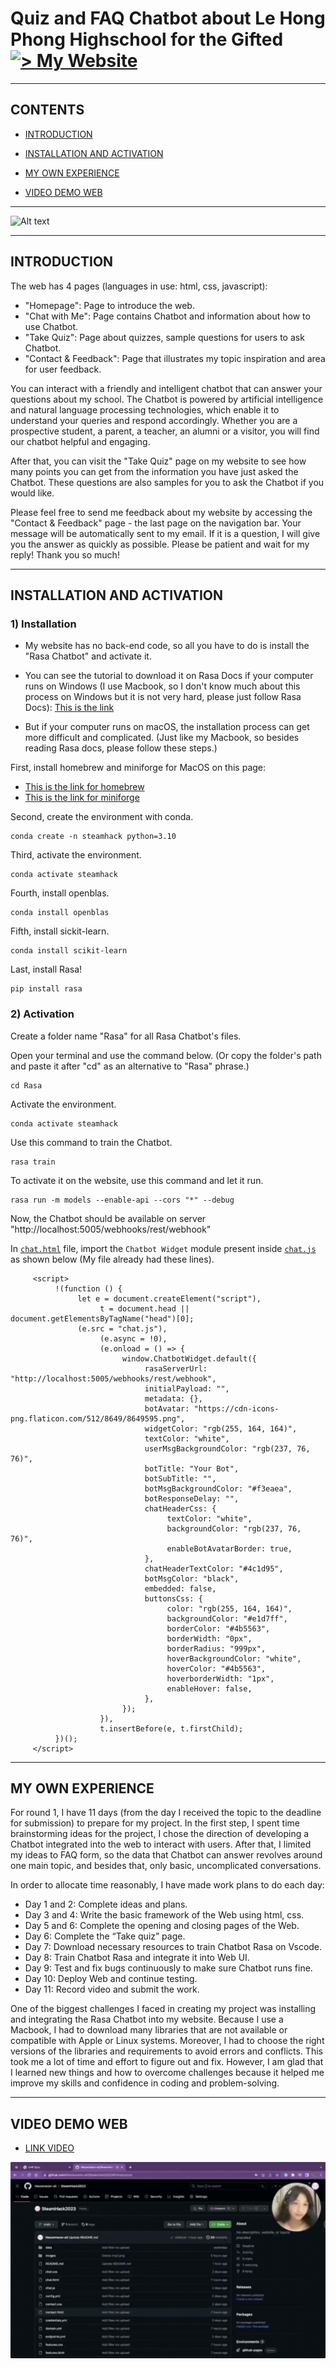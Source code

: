 # Quiz and FAQ Chatbot about Le Hong Phong Highschool for the Gifted [![> My Website](https://img.shields.io/badge/Deployed%20Website-blue)](https://meowmeow-alt.github.io/SteamHack2023/index.html)
---

## **CONTENTS**

- [INTRODUCTION](#introduction)
  
- [INSTALLATION AND ACTIVATION](#installation-and-activation)
  
- [MY OWN EXPERIENCE](#my-own-experience)
  
- [VIDEO DEMO WEB](#video-demo-web)

---

![Alt text](images/img.png)

---

## **INTRODUCTION** 


The web has 4 pages (languages in use: html, css, javascript):

- "Homepage": Page to introduce the web.
- "Chat with Me": Page contains Chatbot and information about how to use Chatbot.
- "Take Quiz": Page about quizzes, sample questions for users to ask Chatbot.
- "Contact & Feedback": Page that illustrates my topic inspiration and area for user feedback.

You can interact with a friendly and intelligent chatbot that can answer your questions about my school. The Chatbot is powered by artificial intelligence and natural language processing technologies, which enable it to understand your queries and respond accordingly. Whether you are a prospective student, a parent, a teacher, an alumni or a visitor, you will find our chatbot helpful and engaging.

After that, you can visit the "Take Quiz" page on my website to see how many points you can get from the information you have just asked the Chatbot. These questions are also samples for you to ask the Chatbot if you would like.

Please feel free to send me feedback about my website by accessing the "Contact & Feedback" page - the last page on the navigation bar. Your message will be automatically sent to my email. If it is a question, I will give you the answer as quickly as possible. Please be patient and wait for my reply! Thank you so much!

---

## **INSTALLATION AND ACTIVATION**

### 1) Installation
- My website has no back-end code, so all you have to do is install the "Rasa Chatbot" and activate it.

- You can see the tutorial to download it on Rasa Docs if your computer runs on Windows (I use Macbook, so I don't know much about this process on Windows but it is not very hard, please just follow Rasa Docs): [This is the link](https://rasa.com/docs/rasa/installation/installing-rasa-open-source)

- But if your computer runs on macOS, the installation process can get more difficult and complicated.
(Just like my Macbook, so besides reading Rasa docs, please follow these steps.)

First, install homebrew and miniforge for MacOS on this page: 
- [This is the link for homebrew](https://brew.sh/)
- [This is the link for miniforge](https://formulae.brew.sh/cask/miniforge)

Second, create the environment with conda.
```
conda create -n steamhack python=3.10
```
Third, activate the environment.
```
conda activate steamhack
```
Fourth, install openblas.
```
conda install openblas
```
Fifth, install sickit-learn.
```
conda install scikit-learn
```
Last, install Rasa!
```
pip install rasa
```

### 2) Activation

Create a folder name "Rasa" for all Rasa Chatbot's files.

Open your terminal and use the command below. (Or copy the folder's path and paste it after "cd" as an alternative to "Rasa" phrase.)
```
cd Rasa
```
Activate the environment.
```
conda activate steamhack
```
Use this command to train the Chatbot.
```
rasa train
```
To activate it on the website, use this command and let it run.
```
rasa run -m models --enable-api --cors "*" --debug
```
Now, the Chatbot should be available on server "http://localhost:5005/webhooks/rest/webhook"

In [`chat.html`](chat.html) file, import the `Chatbot Widget` module present inside [`chat.js`](chat.js) as shown below (My file already had these lines).

```
     <script>
          !(function () {
               let e = document.createElement("script"),
                    t = document.head || document.getElementsByTagName("head")[0];
               (e.src = "chat.js"),
                    (e.async = !0),
                    (e.onload = () => {
                         window.ChatbotWidget.default({
                              rasaServerUrl: "http://localhost:5005/webhooks/rest/webhook",
                              initialPayload: "",
                              metadata: {},
                              botAvatar: "https://cdn-icons-png.flaticon.com/512/8649/8649595.png",
                              widgetColor: "rgb(255, 164, 164)",
                              textColor: "white",
                              userMsgBackgroundColor: "rgb(237, 76, 76)",
                              botTitle: "Your Bot",
                              botSubTitle: "",
                              botMsgBackgroundColor: "#f3eaea",
                              botResponseDelay: "",
                              chatHeaderCss: {
                                   textColor: "white",
                                   backgroundColor: "rgb(237, 76, 76)",
                                   enableBotAvatarBorder: true,
                              },
                              chatHeaderTextColor: "#4c1d95",
                              botMsgColor: "black",
                              embedded: false,
                              buttonsCss: {
                                   color: "rgb(255, 164, 164)",
                                   backgroundColor: "#e1d7ff",
                                   borderColor: "#4b5563",
                                   borderWidth: "0px",
                                   borderRadius: "999px",
                                   hoverBackgroundColor: "white",
                                   hoverColor: "#4b5563",
                                   hoverborderWidth: "1px",
                                   enableHover: false,
                              },
                         });
                    }),
                    t.insertBefore(e, t.firstChild);
          })();
     </script>
```

---

## **MY OWN EXPERIENCE** 

For round 1, I have 11 days (from the day I received the topic to the deadline for submission) to prepare for my project. In the first step, I spent time brainstorming ideas for the project, I chose the direction of developing a Chatbot integrated into the web to interact with users. After that, I limited my ideas to FAQ form, so the data that Chatbot can answer revolves around one main topic, and besides that, only basic, uncomplicated conversations.

In order to allocate time reasonably, I have made work plans to do each day:

- Day 1 and 2: Complete ideas and plans.
- Day 3 and 4: Write the basic framework of the Web using html, css.
- Day 5 and 6: Complete the opening and closing pages of the Web.
- Day 6: Complete the “Take quiz” page.
- Day 7: Download necessary resources to train Chatbot Rasa on Vscode.
- Day 8: Train Chatbot Rasa and integrate it into Web UI.
- Day 9: Test and fix bugs continuously to make sure Chatbot runs fine.
- Day 10: Deploy Web and continue testing.
- Day 11: Record video and submit the work.

One of the biggest challenges I faced in creating my project was installing and integrating the Rasa Chatbot into my website. Because I use a Macbook, I had to download many libraries that are not available or compatible with Apple or Linux systems. Moreover, I had to choose the right versions of the libraries and requirements to avoid errors and conflicts. This took me a lot of time and effort to figure out and fix. However, I am glad that I learned new things and how to overcome challenges because it helped me improve my skills and confidence in coding and problem-solving.

---

## **VIDEO DEMO WEB**

- [LINK VIDEO](https://youtu.be/VZZRiaeZZho)

![Alt text](images/imgvid.png)
